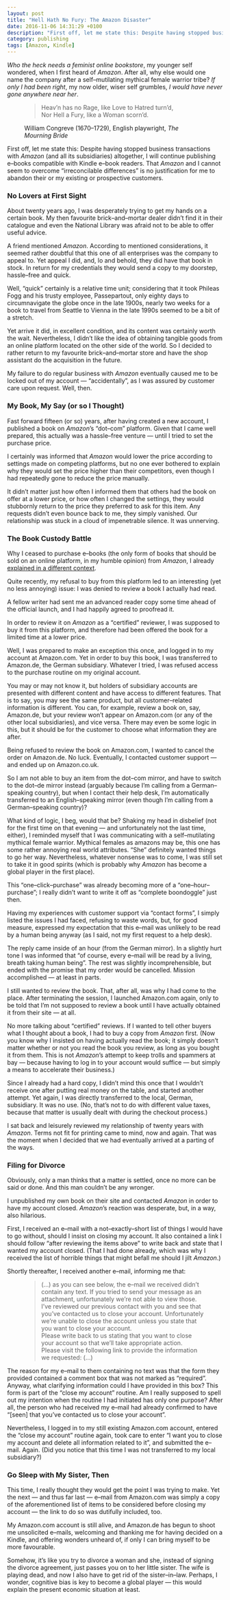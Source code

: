 ```yaml
---
layout: post
title: "Hell Hath No Fury: The Amazon Disaster"
date: 2016-11-06 14:31:29 +0100
description: "First off, let me state this: Despite having stopped business transactions with Amazon altogether, I will continue publishing e–books compatible with Kindle e–book readers."
category: publishing
tags: [Amazon, Kindle]
---
```

<em>Who the heck needs a feminist online bookstore</em>, my younger self wondered, when I first heard of <em>Amazon</em>. After all, why else would one name the company after a self–mutilating mythical female warrior tribe? <em>If only I had been right</em>, my now older, wiser self grumbles, <em>I would have never gone anywhere near her</em>.<!--more-->

<figure>
<blockquote>
<p>Heav’n has no Rage, like Love to Hatred turn’d,<br />
Nor Hell a Fury, like a Woman scorn’d.</p>
</blockquote>
<figcaption>
<p class="person">William Congreve (1670–1729), English playwright, <em>The Mourning Bride</em></p>
</figcaption>
</figure>

First off, let me state this: Despite having stopped business transactions with <em>Amazon</em> (and all its subsidiaries) altogether, I will continue publishing e–books compatible with Kindle e–book readers. That <em>Amazon</em> and I cannot seem to overcome “irreconcilable differences” is no justification for me to abandon their or my existing or prospective customers.

<h3>No Lovers at First Sight</h3>
About twenty years ago, I was desperately trying to get my hands on a certain book. My then favourite brick–and–mortar dealer didn’t find it in their catalogue and even the National Library was afraid not to be able to offer useful advice.

A friend mentioned <em>Amazon</em>. According to mentioned considerations, it seemed rather doubtful that this one of all enterprises was the company to appeal to. Yet appeal I did, and, lo and behold, they did have that book in stock. In return for my credentials they would send a copy to my doorstep, hassle–free and quick.

Well, “quick” certainly is a relative time unit; considering that it took Phileas Fogg and his trusty employee, Passepartout, only eighty days to circumnavigate the globe once in the late 1900s, nearly two weeks for a book to travel from Seattle to Vienna in the late 1990s seemed to be a bit of a stretch.

Yet arrive it did, in excellent condition, and its content was certainly worth the wait. Nevertheless, I didn’t like the idea of obtaining tangible goods from an online platform located on the other side of the world. So I decided to rather return to my favourite brick–and–mortar store and have the shop assistant do the acquisition in the future.

My failure to do regular business with <em>Amazon</em> eventually caused me to be locked out of my account — “accidentally”, as I was assured by customer care upon request. Well, then.

<h3>My Book, My Say (or so I Thought)</h3>
Fast forward fifteen (or so) years, after having created a new account, I published a book on <em>Amazon</em>’s “dot–com” platform. Given that I came well prepared, this actually was a hassle–free venture — until I tried to set the purchase price.

I certainly was informed that <em>Amazon</em> would lower the price according to settings made on competing platforms, but no one ever bothered to explain why they would set the price higher than their competitors, even though I had repeatedly gone to reduce the price manually.

It didn’t matter just how often I informed them that others had the book on offer at a lower price, or how often I changed the settings, they would stubbornly return to the price they preferred to ask for this item. Any requests didn’t even bounce back to me, they simply vanished. Our relationship was stuck in a cloud of impenetrable silence. It was unnerving.

<h3>The Book Custody Battle</h3>
Why I ceased to purchase e–books (the only form of books that should be sold on an online platform, in my humble opinion) from <em>Amazon</em>, I already <a title="for reference read: “Dear Publisher, … or Why DRM Is Perfectly Pointless”" href="{{ site.baseurl }}{% post_url 2015-09-08-dear-publisher %}">explained in a different context</a>.

Quite recently, my refusal to buy from this platform led to an interesting (yet no less annoying) issue: I was denied to review a book I actually had read.

A fellow writer had sent me an advanced reader copy some time ahead of the official launch, and I had happily agreed to proofread it.

In order to review it on <em>Amazon</em> as a “certified” reviewer, I was supposed to buy it from this platform, and therefore had been offered the book for a limited time at a lower price.

Well, I was prepared to make an exception this once, and logged in to my account at Amazon.com. Yet in order to buy this book, I was transferred to Amazon.de, the German subsidiary. Whatever I tried, I was refused access to the purchase routine on my original account.

You may or may not know it, but holders of subsidiary accounts are presented with different content and have access to different features. That is to say, you may see the same product, but all customer–related information is different. You can, for example, review a book on, say, Amazon.de, but your review won’t appear on Amazon.com (or any of the other local subsidiaries), and vice versa. There may even be some logic in this, but it should be for the customer to choose what information they are after.

Being refused to review the book on Amazon.com, I wanted to cancel the order on Amazon.de. No luck. Eventually, I contacted customer support — and ended up on Amazon.co.uk.

So I am not able to buy an item from the dot–com mirror, and have to switch to the dot–de mirror instead (arguably because I’m calling from a German–speaking country), but when I contact their help desk, I’m automatically transferred to an English–speaking mirror (even though I’m calling from a German–speaking country)?

What kind of logic, I beg, would that be? Shaking my head in disbelief (not for the first time on that evening — and unfortunately not the last time, either), I reminded myself that I was communicating with a self–mutilating mythical female warrior. Mythical females as amazons may be, this one has some rather annoying real world attributes. “She” definitely wanted things to go her way. Nevertheless, whatever nonsense was to come, I was still set to take it in good spirits (which is probably why <em>Amazon</em> has become a global player in the first place).

This “one–click–purchase” was already becoming more of a “one–hour–purchase”; I really didn’t want to write it off as “complete boondoggle” just then.

Having my experiences with customer support via “contact forms”, I simply listed the issues I had faced, refusing to waste words, but, for good measure, expressed my expectation that this e–mail was unlikely to be read by a human being anyway (as I said, not my first request to a help desk).

The reply came inside of an hour (from the German mirror). In a slightly hurt tone I was informed that “of course, every e–mail will be read by a living, breath taking human being”. The rest was slightly incomprehensible, but ended with the promise that my order would be cancelled. Mission accomplished — at least in parts.

I still wanted to review the book. That, after all, was why I had come to the place. After terminating the session, I launched Amazon.com again, only to be told that I’m not supposed to review a book until I have actually obtained it from their site — at all.

No more talking about “certified” reviews. If I wanted to tell other buyers what I thought about a book, I had to buy a copy from <em>Amazon</em> first. (Now you know why I insisted on having actually read the book; it simply doesn’t matter whether or not you read the book you review, as long as you bought it from them. This is not <em>Amazon</em>’s attempt to keep trolls and spammers at bay — because having to log in to your account would suffice — but simply a means to accelerate their business.)

Since I already had a hard copy, I didn’t mind this once that I wouldn’t receive one after putting real money on the table, and started another attempt. Yet again, I was directly transferred to the local, German, subsidiary. It was no use. (No, that’s not to do with different value taxes, because that matter is usually dealt with during the checkout process.)

I sat back and leisurely reviewed my relationship of twenty years with <em>Amazon</em>. Terms not fit for printing came to mind, now and again. That was the moment when I decided that we had eventually arrived at a parting of the ways.

<h3>Filing for Divorce</h3>
Obviously, only a man thinks that a matter is settled, once no more can be said or done. And this man couldn’t be any wronger.

I unpublished my own book on their site and contacted <em>Amazon</em> in order to have my account closed. <em>Amazon</em>’s reaction was desperate, but, in a way, also hilarious.

First, I received an e–mail with a not–exactly–short list of things I would have to go without, should I insist on closing my account. It also contained a link I should follow “after reviewing the items above” to write back and state that I wanted my account closed. (That I had done already, which was why I received the list of horrible things that might befall me should I jilt <em>Amazon</em>.)

Shortly thereafter, I received another e–mail, informing me that:

<figure>
<blockquote>
<p>(…) as you can see below, the e–mail we received didn’t contain any text. If you tried to send your message as an attachment, unfortunately we’re not able to view those.<br />
I’ve reviewed our previous contact with you and see that you’ve contacted us to close your account. Unfortunately we’re unable to close the account unless you state that you want to close your account.<br />
Please write back to us stating that you want to close your account so that we’ll take appropriate action.<br />
Please visit the following link to provide the information we requested: (…)</p>
</blockquote>
</figure>

The reason for my e–mail to them containing no text was that the form they provided contained a comment box that was not marked as “required”. Anyway, what clarifying information could I have provided in this box? This form is part of the “close my account” routine. Am I really supposed to spell out my intention when the routine I had initiated has only one purpose? After all, the person who had received my e–mail had already confirmed to have “[seen] that you’ve contacted us to close your account”.

Nevertheless, I logged in to my still existing Amazon.com account, entered the “close my account” routine again, took care to enter “I want you to close my account and delete all information related to it”, and submitted the e–mail. Again. (Did you notice that this time I was not transferred to my local subsidiary?)

<h3>Go Sleep with My Sister, Then</h3>

This time, I really thought they would get the point I was trying to make. Yet the next — and thus far last — e–mail from Amazon.com was simply a copy of the aforementioned list of items to be considered before closing my account — the link to do so was dutifully included, too.

My Amazon.com account is still alive, and Amazon.de has begun to shoot me unsolicited e–mails, welcoming and thanking me for having decided on a Kindle, and offering wonders unheard of, if only I can bring myself to be more favourable.

Somehow, it’s like you try to divorce a woman and she, instead of signing the divorce agreement, just passes you on to her little sister. The wife is playing dead, and now I also have to get rid of the sister–in–law. Perhaps, I wonder, cognitive bias is key to become a global player — this would explain the present economic situation at least.
